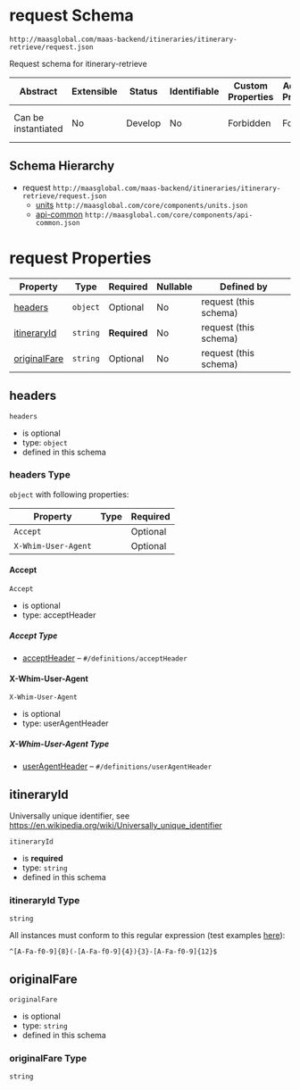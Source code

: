 # request Schema

```
http://maasglobal.com/maas-backend/itineraries/itinerary-retrieve/request.json
```

Request schema for itinerary-retrieve

| Abstract            | Extensible | Status  | Identifiable | Custom Properties | Additional Properties | Defined In                                                               |
| ------------------- | ---------- | ------- | ------------ | ----------------- | --------------------- | ------------------------------------------------------------------------ |
| Can be instantiated | No         | Develop | No           | Forbidden         | Forbidden             | [maas-backend/itineraries/itinerary-retrieve/request.json](request.json) |

## Schema Hierarchy

- request `http://maasglobal.com/maas-backend/itineraries/itinerary-retrieve/request.json`
  - [units](../../../core/components/units.md) `http://maasglobal.com/core/components/units.json`
  - [api-common](../../../core/components/api-common.md) `http://maasglobal.com/core/components/api-common.json`

# request Properties

| Property                      | Type     | Required     | Nullable | Defined by            |
| ----------------------------- | -------- | ------------ | -------- | --------------------- |
| [headers](#headers)           | `object` | Optional     | No       | request (this schema) |
| [itineraryId](#itineraryid)   | `string` | **Required** | No       | request (this schema) |
| [originalFare](#originalfare) | `string` | Optional     | No       | request (this schema) |

## headers

`headers`

- is optional
- type: `object`
- defined in this schema

### headers Type

`object` with following properties:

| Property            | Type | Required |
| ------------------- | ---- | -------- |
| `Accept`            |      | Optional |
| `X-Whim-User-Agent` |      | Optional |

#### Accept

`Accept`

- is optional
- type: acceptHeader

##### Accept Type

- [acceptHeader](api-common.md) – `#/definitions/acceptHeader`

#### X-Whim-User-Agent

`X-Whim-User-Agent`

- is optional
- type: userAgentHeader

##### X-Whim-User-Agent Type

- [userAgentHeader](api-common.md) – `#/definitions/userAgentHeader`

## itineraryId

Universally unique identifier, see https://en.wikipedia.org/wiki/Universally_unique_identifier

`itineraryId`

- is **required**
- type: `string`
- defined in this schema

### itineraryId Type

`string`

All instances must conform to this regular expression (test examples
[here](<https://regexr.com/?expression=%5E%5BA-Fa-f0-9%5D%7B8%7D(-%5BA-Fa-f0-9%5D%7B4%7D)%7B3%7D-%5BA-Fa-f0-9%5D%7B12%7D%24>)):

```regex
^[A-Fa-f0-9]{8}(-[A-Fa-f0-9]{4}){3}-[A-Fa-f0-9]{12}$
```

## originalFare

`originalFare`

- is optional
- type: `string`
- defined in this schema

### originalFare Type

`string`

